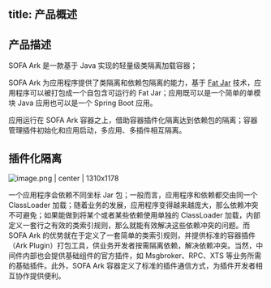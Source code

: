 title: 产品概述
---
## 产品描述
SOFA Ark 是一款基于 Java 实现的轻量级类隔离加载容器；

SOFA Ark 为应用程序提供了类隔离和依赖包隔离的能力，基于 [Fat Jar](https://docs.spring.io/spring-boot/docs/current/reference/html/executable-jar.html#executable-jar-jar-file-structure) 技术，应用程序可以被打包成一个自包含可运行的 Fat Jar；应用既可以是一个简单的单模块 Java 应用也可以是一个 Spring Boot 应用。

应用运行在 SOFA Ark 容器之上，借助容器插件化隔离达到依赖包的隔离；容器管理插件初始化和应用启动，多应用、多插件相互隔离。

## 插件化隔离

![image.png | center | 1310x1178](https://gw.alipayobjects.com/zos/skylark/fab14537-aac7-43e5-b734-0df82abe927c/2018/png/c33669f7-271b-4300-a7b5-67d1e4a22f3d.png "")

一个应用程序会依赖不同坐标 Jar 包；一般而言，应用程序和依赖都交由同一个 ClassLoader 加载；随着业务的发展，应用程序变得越来越庞大，那么依赖冲突不可避免；如果能做到将某个或者某些依赖使用单独的 ClassLoader 加载，内部定义一套行之有效的类索引规则，那么就能有效解决这些依赖冲突的问题。而 SOFA Ark 的优势就在于定义了一套简单的类索引规则，并提供标准的容器插件（Ark Plugin）打包工具，供业务开发者按需隔离依赖，解决依赖冲突。当然，中间件内部也会提供基础组件的官方插件，如 Msgbroker、RPC、XTS 等业务所需的基础插件。此外，SOFA Ark 容器定义了标准的插件通信方式，为插件开发者相互协作提供便利。


